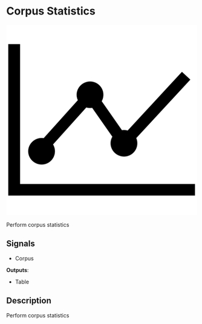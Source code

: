 Corpus Statistics
=================

![image](icons/stats.svg)

Perform corpus statistics

Signals
-------

- Corpus

**Outputs**:

- Table

Description
-----------

Perform corpus statistics
